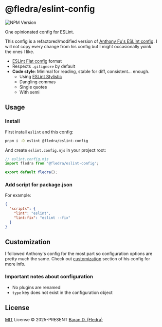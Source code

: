 # @fledra/eslint-config

![NPM Version](https://img.shields.io/npm/v/%40fledra%2Feslint-config?labelColor=%23444&color=%23333)

One opinionated config for ESLint.

This config is a refactored/modified version of [Anthony Fu's ESLint config](https://github.com/antfu/eslint-config).
I will not copy every change from his config but I might occasionally yoink the ones I like.

- [ESLint Flat config](https://eslint.org/docs/latest/use/configure/configuration-files) format
- Respects `.gitignore` by default
- **Code style**: Minimal for reading, stable for diff, consistent... enough.
  - Using [ESLint Stylistic](https://github.com/eslint-stylistic/eslint-stylistic)
  - Dangling commas
  - Single quotes
  - With semi

## Usage

### Install

First install `eslint` and this config:

```bash
pnpm i -D eslint @fledra/eslint-config
```

And create `eslint.config.mjs` in your project root:

```js
// eslint.config.mjs
import fledra from '@fledra/eslint-config';

export default fledra();
```

### Add script for package.json

For example:

```json
{
  "scripts": {
    "lint": "eslint",
    "lint:fix": "eslint --fix"
  }
}
```

## Customization

I followed Anthony's config for the most part so configuration options are pretty much the same. Check out [customization](https://github.com/antfu/eslint-config#customization) section of his config for more info.

### Important notes about configuration

- No plugins are renamed
- `type` key does not exist in the configuration object

## License

[MIT](./LICENSE) License &copy; 2025-PRESENT [Baran D. (Fledra)](https://fledra.dev)
